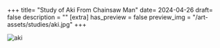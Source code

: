 +++
title= "Study of Aki From Chainsaw Man"
date= 2024-04-26
draft= false
description = ""
[extra]
has_preview = false
preview_img = "/art-assets/studies/aki.jpg"
+++

![aki](/art-assets/studies/aki.jpg "drawing of aki from chainsaw man chapter 14 holding out two pieces of gum")